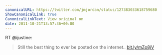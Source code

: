 ```yaml
---
canonicalURL: https://twitter.com/jmjordan/status/127383033618759680
ShowCanonicalLink: true
CanonicalLinkText: View original on
date: 2011-10-21T13:57:36+00:00
---
```

RT @ijustine:
> Still the best thing to ever be posted on the internet.. [bit.ly/mZo8jV](http://bit.ly/mZo8jV)